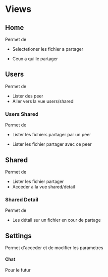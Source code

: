 # Views

## Home
Permet de 
- Selectetioner les fichier a partager
+ Ceux a qui le partager

## Users
Permet de
- Lister des peer
- Aller vers la vue users/shared
### Users Shared
Permet de
- Lister les fichiers partager par un peer
+ Lister les fichier partager avec ce peer

## Shared
Permet de 
- Lister les fichier partager
- Acceder a la vue shared/detail

### Shared Detail
Permet de
- Les détail sur un fichier en cour de partage

## Settings
Permet d'acceder et de modifier les parametres

#### Chat
Pour le futur